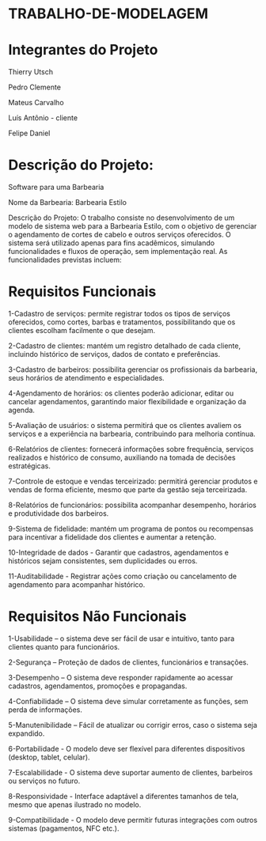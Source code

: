 # TRABALHO-DE-MODELAGEM


# Integrantes do Projeto

Thierry Utsch

Pedro Clemente

Mateus Carvalho

Luís Antônio - cliente

Felipe Daniel

# Descrição do Projeto: 
Software para uma Barbearia

Nome da Barbearia: Barbearia Estilo

Descrição do Projeto:
O trabalho consiste no desenvolvimento de um modelo de sistema web para a Barbearia Estilo, com o objetivo de gerenciar o agendamento de cortes de cabelo e outros serviços oferecidos.
O sistema será utilizado apenas para fins acadêmicos, simulando funcionalidades e fluxos de operação, sem implementação real.
As funcionalidades previstas incluem:

# Requisitos Funcionais
1-Cadastro de serviços: permite registrar todos os tipos de serviços oferecidos, como cortes, barbas e tratamentos, possibilitando que os clientes escolham facilmente o que desejam. 

2-Cadastro de clientes: mantém um registro detalhado de cada cliente, incluindo histórico de serviços, dados de contato e preferências.

3-Cadastro de barbeiros: possibilita gerenciar os profissionais da barbearia, seus horários de atendimento e especialidades.

4-Agendamento de horários: os clientes poderão adicionar, editar ou cancelar agendamentos, garantindo maior flexibilidade e organização da agenda.

5-Avaliação de usuários: o sistema permitirá que os clientes avaliem os serviços e a experiência na barbearia, contribuindo para melhoria contínua.

6-Relatórios de clientes: fornecerá informações sobre frequência, serviços realizados e histórico de consumo, auxiliando na tomada de decisões estratégicas.

7-Controle de estoque e vendas terceirizado: permitirá gerenciar produtos e vendas de forma eficiente, mesmo que parte da gestão seja terceirizada.

8-Relatórios de funcionários: possibilita acompanhar desempenho, horários e produtividade dos barbeiros.

9-Sistema de fidelidade: mantém um programa de pontos ou recompensas para incentivar a fidelidade dos clientes e aumentar a retenção.

10-Integridade de dados - Garantir que cadastros, agendamentos e históricos sejam consistentes, sem duplicidades ou erros.

11-Auditabilidade - Registrar ações como criação ou cancelamento de agendamento para acompanhar histórico.

# Requisitos Não Funcionais 

1-Usabilidade – o sistema deve ser fácil de usar e intuitivo, tanto para clientes quanto para funcionários.

2-Segurança – Proteção de dados de clientes, funcionários e transações.

3-Desempenho – O sistema deve responder rapidamente ao acessar cadastros, agendamentos, promoções e propagandas.

4-Confiabilidade – O sistema deve simular corretamente as funções, sem perda de informações.

5-Manutenibilidade – Fácil de atualizar ou corrigir erros, caso o sistema seja expandido.

6-Portabilidade - O modelo deve ser flexível para diferentes dispositivos (desktop, tablet, celular).

7-Escalabilidade - O sistema deve suportar aumento de clientes, barbeiros ou serviços no futuro.

8-Responsividade  - Interface adaptável a diferentes tamanhos de tela, mesmo que apenas ilustrado no modelo.

9-Compatibilidade - O modelo deve permitir futuras integrações com outros sistemas (pagamentos, NFC etc.).

